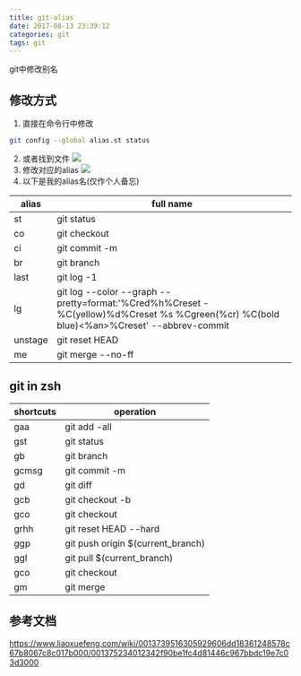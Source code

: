 ```yaml
---
title: git-alias
date: 2017-08-13 23:39:12
categories: git
tags: git
---
```

git中修改别名
<!--more-->
## 修改方式
1. 直接在命令行中修改
``` bash
git config --global alias.st status
```
2. 或者找到文件
![](https://losssblog.oss-cn-hangzhou.aliyuncs.com/git-alias/1.png?x-oss-process=style/blogimage&Expires=1550851501&OSSAccessKeyId=TMP.AQFJA-OxdhPt6WGoHwhiMk35bQ1T1XphQ3YfLK2AaB3oxd5b4JTH3LrlbHLRADAtAhUA1NCndpySy8hU-lVUQ2hFMnQZpGYCFHiILWnDZrBNMSrIiwQ6-tWpx-vq&Signature=H34yWZP%2Bfa1uQfg9odFnZNx2V9s%3D)
3. 修改对应的alias
![](https://losssblog.oss-cn-hangzhou.aliyuncs.com/git-alias/2.png?x-oss-process=style/blogimage&Expires=1550851530&OSSAccessKeyId=TMP.AQFJA-OxdhPt6WGoHwhiMk35bQ1T1XphQ3YfLK2AaB3oxd5b4JTH3LrlbHLRADAtAhUA1NCndpySy8hU-lVUQ2hFMnQZpGYCFHiILWnDZrBNMSrIiwQ6-tWpx-vq&Signature=2ZqRynp7JrzFxZdVVZiIft8fn3g%3D)
4. 以下是我的alias名(仅作个人备忘)

| alias   | full name                                                                                                                               |
|---------|-----------------------------------------------------------------------------------------------------------------------------------------|
| st      | git status                                                                                                                              |
| co      | git checkout                                                                                                                            |
| ci      | git commit -m                                                                                                                           |
| br      | git branch                                                                                                                              |
| last    | git log -1                                                                                                                              |
| lg      | git log --color --graph --pretty=format:'%Cred%h%Creset -%C(yellow)%d%Creset %s %Cgreen(%cr) %C(bold blue)<%an>%Creset' --abbrev-commit |
| unstage | git reset HEAD                                                                                                                          |
| me      | git merge --no-ff                                                                                                                       |
## git in zsh
| shortcuts | operation                         |
|-----------|-----------------------------------|
| gaa       | git add -all                      |
| gst       | git status                        |
| gb        | git branch                        |
| gcmsg     | git commit -m                     |
| gd        | git diff                          |
| gcb       | git checkout -b                   |
| gco       | git checkout                      |
| grhh      | git reset HEAD --hard             |
| ggp       | git push origin $(current_branch) |
| ggl       | git pull $(current_branch)        |
| gco       | git checkout                      |
| gm        | git merge                         |
## 参考文档
https://www.liaoxuefeng.com/wiki/0013739516305929606dd18361248578c67b8067c8c017b000/001375234012342f90be1fc4d81446c967bbdc19e7c03d3000
